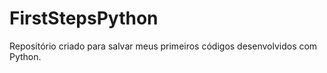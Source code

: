 # FirstStepsPython

Repositório criado para salvar meus primeiros códigos desenvolvidos com Python.
